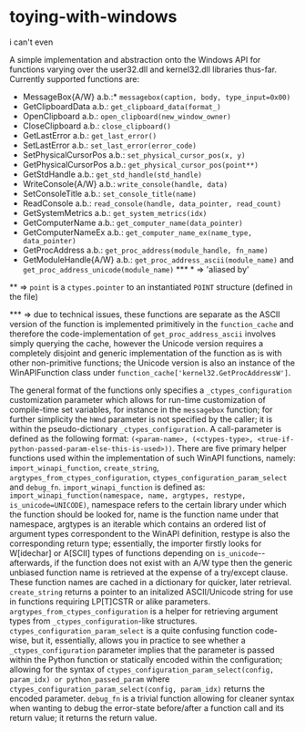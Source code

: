 # toying-with-windows
i can't even

A simple implementation and abstraction onto the Windows API for functions varying over the user32.dll and kernel32.dll libraries thus-far. Currently supported functions are:
- MessageBox{A/W} a.b.:\* `messagebox(caption, body, type_input=0x00)`
- GetClipboardData a.b.: `get_clipboard_data(format_)`
- OpenClipboard a.b.: `open_clipboard(new_window_owner)`
- CloseClipboard a.b.: `close_clipboard()`
- GetLastError a.b.: `get_last_error()`
- SetLastError a.b.: `set_last_error(error_code)`
- SetPhysicalCursorPos a.b.: `set_physical_cursor_pos(x, y)`
- GetPhysicalCursorPos a.b.: `get_physical_cursor_pos(point**)`
- GetStdHandle a.b.: `get_std_handle(std_handle)`
- WriteConsole{A/W} a.b.: `write_console(handle, data)`
- SetConsoleTitle a.b.: `set_console_title(name)`
- ReadConsole a.b.: `read_console(handle, data_pointer, read_count)`
- GetSystemMetrics a.b.: `get_system_metrics(idx)`
- GetComputerName a.b.: `get_computer_name(data_pointer)`
- GetComputerNameEx a.b.: `get_computer_name_ex(name_type, data_pointer)`
- GetProcAddress a.b.: `get_proc_address(module_handle, fn_name)`
- GetModuleHandle{A/W} a.b.: `get_proc_address_ascii(module_name)` and `get_proc_address_unicode(module_name)` \*\*\*
\* => 'aliased by'

\*\* => `point` is a `ctypes.pointer` to an instantiated `POINT` structure (defined in the file)

\*\*\* => due to technical issues, these functions are separate as the ASCII version of the function is implemented primitively in the `function_cache` and therefore the code-implementation of `get_proc_address_ascii` involves simply querying the cache, however the Unicode version requires a completely disjoint and generic implementation of the function as is with other non-primitive functions; the Unicode version is also an instance of the WinAPIFunction class under `function_cache['kernel32.GetProcAddressW']`.

The general format of the functions only specifies a `_ctypes_configuration` customization parameter which allows for run-time customization of compile-time set variables, for instance in the `messagebox` function; for further simplicity the `hWnd` parameter is not specified by the caller; it is within the pseudo-dictionary `_ctypes_configuration`. A call-parameter is defined as the following format: `(<param-name>, (<ctypes-type>, <true-if-python-passed-param-else-this-is-used>))`.
There are five primary helper functions used within the implementation of such WinAPI functions, namely: `import_winapi_function`, `create_string`, `argtypes_from_ctypes_configuration`, `ctypes_configuration_param_select` and `debug_fn`. `import_winapi_function` is defined as: `import_winapi_function(namespace, name, argtypes, restype, is_unicode=UNICODE)`, namespace refers to the certain library under which the function should be looked for, name is the function name under that namespace, argtypes is an iterable which contains an ordered list of argument types correspondent to the WinAPI definition, restype is also the corresponding return type; essentially, the importer firstly looks for W\[idechar\] or A\[SCII\] types of functions depending on `is_unicode`-- afterwards, if the function does not exist with an A/W type then the generic unbiased function name is retrieved at the expense of a try/except clause. These function names are cached in a dictionary for quicker, later retrieval.
`create_string` returns a pointer to an initalized ASCII/Unicode string for use in functions requiring LP\[T\]CSTR or alike parameters.
`argtypes_from_ctypes_configuration` is a helper for retrieving argument types from `_ctypes_configuration`-like structures.
`ctypes_configuration_param_select` is a quite confusing function code-wise, but it, essentially, allows you in practice to see whether a `_ctypes_configuration` parameter implies that the parameter is passed within the Python function or statically encoded within the configuration; allowing for the syntax of `ctypes_configuration_param_select(config, param_idx) or python_passed_param` where `ctypes_configuration_param_select(config, param_idx)` returns the encoded parameter.
`debug_fn` is a trivial function allowing for cleaner syntax when wanting to debug the error-state before/after a function call and its return value; it returns the return value.
